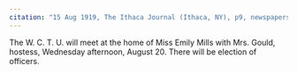```yaml
---
citation: "15 Aug 1919, The Ithaca Journal (Ithaca, NY), p9, newspapers.com"
---
```

The W. C. T. U. will meet at the home of Miss Emily Mills with Mrs. Gould, hostess, Wednesday afternoon, August 20. There will be election of officers.